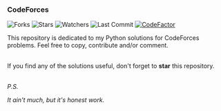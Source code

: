 <h3> CodeForces </h3>

![Forks](https://img.shields.io/github/forks/shukkkur/CodeForces.svg)
![Stars](https://img.shields.io/github/stars/shukkkur/CodeForces.svg)
![Watchers](https://img.shields.io/github/watchers/shukkkur/CodeForces.svg)
![Last Commit](https://img.shields.io/github/last-commit/shukkkur/CodeForces.svg) 
[![CodeFactor](https://www.codefactor.io/repository/github/shukkkur/codeforces/badge)](https://www.codefactor.io/repository/github/shukkkur/codeforces)


This repository is dedicated to my Python solutions for CodeForces problems. Feel free to copy, contribute and/or comment.
<br><br>
<p>If you find any of the solutions useful, don't forget to <b>star</b> this repository.</p>

<br>
<i>P.S.</i>

_It ain't much, but it's honest work._
